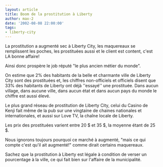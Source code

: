 ```yaml
---
layout: article
title: Boom de la prostitution à Liberty
author: max-2
date: '2002-08-08 22:00:00'
tags:
- liberty-city
---
```


La prostitution a augmenté sec à Liberty City, les maquereaux se remplissent les poches, les prostituées aussi et le client est content, c'est LA bonne affaire!

Ainsi donc prospère le job réputé "le plus ancien métier du monde".

On estime que 2% des habitants de la belle et charmante ville de Liberty City sont des prostituées et, les chiffres non-officiels et officiels disent que 33% des habitants de Liberty ont déjà ''essayé'' une prostituée. Dans aucun village, dans aucune ville, dans aucun état et dans aucun pays du monde le chiffre est aussi élevé.

Le plus grand réseau de prostitution de Liberty City, celui du Casino de Kenji fait même de la pub sur une vingtaine de chaines nationales et internationales, et aussi sur Love TV, la chaîne locale de Liberty.

Les prix des prostituées varient entre 20 $ et 35 $, la moyenne étant de 25 $.

Nous ignorons toujours pourquoi ce marché à augmenté, "mais ce qui compte c'est qu'il ait augmenté!" comme dirait certains maquereaux.

Sachez que la prostitution à Liberty est légale à condition de verser un pourcentage à la ville, ce qui fait bien sur l'affaire de la municipalité.

<!--kg-card-end: markdown-->
